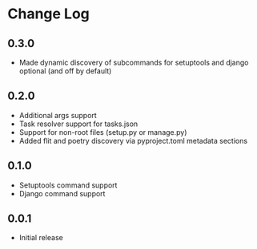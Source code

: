 # Change Log

## 0.3.0

- Made dynamic discovery of subcommands for setuptools and django optional (and off by default)

## 0.2.0

- Additional args support
- Task resolver support for tasks.json
- Support for non-root files (setup.py or manage.py)
- Added flit and poetry discovery via pyproject.toml metadata sections

## 0.1.0

- Setuptools command support
- Django command support

## 0.0.1

- Initial release